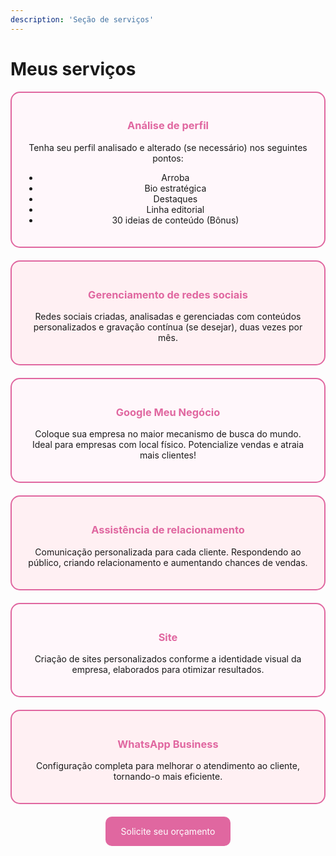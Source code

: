 ```yaml
---
description: 'Seção de serviços'
---
```


# Meus serviços

<div style="display: flex; flex-wrap: wrap; justify-content: center; gap: 20px;">

  <div style="flex: 1 1 calc(30% - 20px); min-width: 250px; border: 2px solid #e067a0; border-radius: 15px; padding: 20px; background: #fff7fb; text-align: center;">
    <h3 style="color: #e067a0;">Análise de perfil</h3>
    <p>Tenha seu perfil analisado e alterado (se necessário) nos seguintes pontos:</p>
    <ul>
      <li>Arroba</li>
      <li>Bio estratégica</li>
      <li>Destaques</li>
      <li>Linha editorial</li>
      <li>30 ideias de conteúdo (Bônus)</li>
    </ul>
  </div>

  <div style="flex: 1 1 calc(30% - 20px); min-width: 250px; border: 2px solid #e067a0; border-radius: 15px; padding: 20px; background: #fff0f3; text-align: center;">
    <h3 style="color: #e067a0;">Gerenciamento de redes sociais</h3>
    <p>
      Redes sociais criadas, analisadas e gerenciadas com conteúdos personalizados e gravação contínua (se desejar), duas vezes por mês.
    </p>
  </div>

  <div style="flex: 1 1 calc(30% - 20px); min-width: 250px; border: 2px solid #e067a0; border-radius: 15px; padding: 20px; background: #fff7fb; text-align: center;">
    <h3 style="color: #e067a0;">Google Meu Negócio</h3>
    <p>
      Coloque sua empresa no maior mecanismo de busca do mundo. Ideal para empresas com local físico. Potencialize vendas e atraia mais clientes!
    </p>
  </div>

  <div style="flex: 1 1 calc(30% - 20px); min-width: 250px; border: 2px solid #e067a0; border-radius: 15px; padding: 20px; background: #fff0f3; text-align: center;">
    <h3 style="color: #e067a0;">Assistência de relacionamento</h3>
    <p>
      Comunicação personalizada para cada cliente. Respondendo ao público, criando relacionamento e aumentando chances de vendas.
    </p>
  </div>

  <div style="flex: 1 1 calc(30% - 20px); min-width: 250px; border: 2px solid #e067a0; border-radius: 15px; padding: 20px; background: #fff7fb; text-align: center;">
    <h3 style="color: #e067a0;">Site</h3>
    <p>
      Criação de sites personalizados conforme a identidade visual da empresa, elaborados para otimizar resultados.
    </p>
  </div>

  <div style="flex: 1 1 calc(30% - 20px); min-width: 250px; border: 2px solid #e067a0; border-radius: 15px; padding: 20px; background: #fff0f3; text-align: center;">
    <h3 style="color: #e067a0;">WhatsApp Business</h3>
    <p>
      Configuração completa para melhorar o atendimento ao cliente, tornando-o mais eficiente.
    </p>
  </div>

</div>

<div style="text-align: center; margin-top: 20px;">
  <a href="#" style="display: inline-block; padding: 15px 25px; background: #e067a0; color: white; text-decoration: none; border-radius: 10px;">Solicite seu orçamento</a>
</div>

